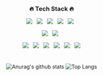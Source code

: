<div align="center">

<h3>🔥 Tech Stack 🔥</h3>
<p>
  <img src="https://img.shields.io/badge/HTML5-E34F26?style=flat&logo=html5&logoColor=white"/>&nbsp;&nbsp;
    <img src="https://img.shields.io/badge/CSS3-1572B6?style=flat&logo=css3&logoColor=white"/>&nbsp;&nbsp;
    <img src="https://img.shields.io/badge/JavaScript-gray?style=flat&logo=JavaScript&logoColor=F7DF1E"/>&nbsp;&nbsp;
  <img src="https://img.shields.io/badge/Spring-white?style=flat&logo=Spring&logoColor=61DAFB"/>&nbsp;&nbsp;
    <img src="https://img.shields.io/badge/SpringBoot-white?style=flat&logo=SpringBoot&logoColor=61DAFB"/>&nbsp;&nbsp;
</p>

<p>
  <img src="https://img.shields.io/badge/Nuxt.js-c2c5c5?style=flat&logo=Nuxt.js&logoColor=339933"/>&nbsp;&nbsp;
  <img src="https://img.shields.io/badge/PostgreSQL-f1d8d9?style=flat&logo=PostgreSQL&logoColor=4479A1"/>&nbsp;&nbsp;
</p>

<p>
  <img src="https://img.shields.io/badge/Notion-b4f5bd?style=flat&logo=Notion&logoColor=black"/>&nbsp;&nbsp;
    <img src="https://img.shields.io/badge/GitHub-gray?style=flat&logo=GitHub&logoColor=black"/>&nbsp;&nbsp;
  <img src="https://img.shields.io/badge/Git-blue?style=flat&logo=Git&logoColor=F05032"/>&nbsp;&nbsp;
    <img src="https://img.shields.io/badge/Bitbucket-white?style=flat&logo=Bitbucket&logoColor=0052CC"/>&nbsp;&nbsp;
  <img src="https://img.shields.io/badge/Confluence-gray?style=flat&logo=Confluence&logoColor=172B4D"/>&nbsp;&nbsp;
    <img src="https://img.shields.io/badge/Jira-green?style=flat&logo=Jira&logoColor=0052CC"/>
</p>
  
#
![Anurag's github stats](https://github-readme-stats.vercel.app/api?username=jinho-github&show_icons=true&theme=tokyonight)
![Top Langs](https://github-readme-stats.vercel.app/api/top-langs/?username=jinho-github&layout=compact&theme=tokyonight)

</div>
